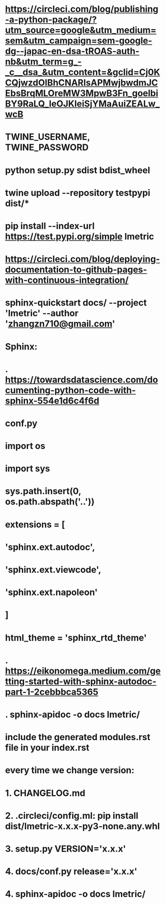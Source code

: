# https://circleci.com/blog/publishing-a-python-package/?utm_source=google&utm_medium=sem&utm_campaign=sem-google-dg--japac-en-dsa-tROAS-auth-nb&utm_term=g_-_c__dsa_&utm_content=&gclid=Cj0KCQjwzdOlBhCNARIsAPMwjbwdmJCEbsBrqMLOreMW3MpwB3Fn_goelbiBY9RaLQ_IeOJKleiSjYMaAuiZEALw_wcB
# TWINE_USERNAME, TWINE_PASSWORD

# python setup.py sdist bdist_wheel
# twine upload --repository testpypi dist/*
# pip install --index-url https://test.pypi.org/simple lmetric

# https://circleci.com/blog/deploying-documentation-to-github-pages-with-continuous-integration/
# sphinx-quickstart docs/ --project 'lmetric' --author 'zhangzn710@gmail.com'
# Sphinx:
# . https://towardsdatascience.com/documenting-python-code-with-sphinx-554e1d6c4f6d
#   conf.py
#       import os
#       import sys
#       sys.path.insert(0, os.path.abspath('..'))

#       extensions = [
#       'sphinx.ext.autodoc',
#       'sphinx.ext.viewcode',
#       'sphinx.ext.napoleon'
#   ]

#  html_theme = 'sphinx_rtd_theme'

# . https://eikonomega.medium.com/getting-started-with-sphinx-autodoc-part-1-2cebbbca5365
# .   sphinx-apidoc -o docs lmetric/
#   include the generated modules.rst file in your index.rst


# every time we change version:
# 1. CHANGELOG.md
# 2. .circleci/config.ml: pip install dist/lmetric-x.x.x-py3-none.any.whl
# 3. setup.py VERSION='x.x.x'
# 4. docs/conf.py release='x.x.x'
# 4. sphinx-apidoc -o docs lmetric/
